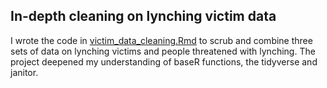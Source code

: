 ## In-depth cleaning on lynching victim data 

I wrote the code in [victim_data_cleaning.Rmd](https://github.com/sahanasjay/data_journalism_portfolio/blob/main/victim_data_cleaning/victims_newspaper_lineage%20copy.Rmd) to scrub and combine three sets of data on lynching victims and people threatened with lynching. The project deepened my understanding of baseR functions, the tidyverse and janitor. 
